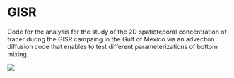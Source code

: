 # GISR

Code for the analysis for the study of the 2D spatioteporal concentration of tracer during the GISR campaing in the Gulf of Mexico via
an advection diffusion code that enables to test different parameterizations of bottom mixing.

![](https://github.com/costaandrea/GISR/blob/master/GISR.gif)
